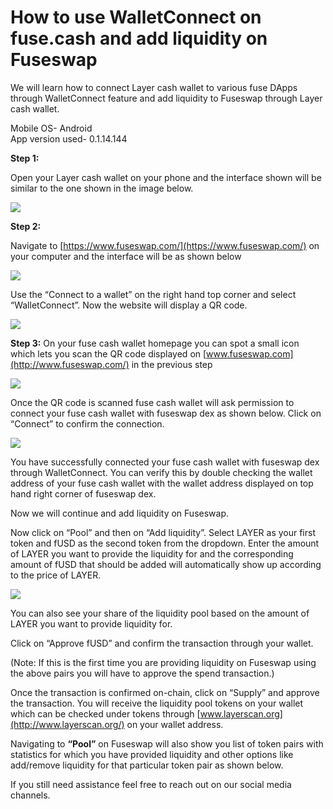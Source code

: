 # How to use WalletConnect on fuse.cash and add liquidity on Fuseswap

We will learn how to connect Layer cash wallet to various fuse DApps through WalletConnect feature and add liquidity to Fuseswap through Layer cash wallet.

Mobile OS- Android  
App version used- 0.1.14.144

**Step 1:**

Open your Layer cash wallet on your phone and the interface shown will be similar to the one shown in the image below.

![](../.gitbook/assets/0%20%283%29.jpeg)

**Step 2:**

Navigate to [https://www.fuseswap.com/](https://www.fuseswap.com/) on your computer and the interface will be as shown below

![](../.gitbook/assets/1%20%2817%29.png)

Use the “Connect to a wallet” on the right hand top corner and select “WalletConnect”. Now the website will display a QR code.

![](../.gitbook/assets/2%20%2817%29.png)

**Step 3:** On your fuse cash wallet homepage you can spot a small icon which lets you scan the QR code displayed on [www.fuseswap.com](http://www.fuseswap.com/) in the previous step  


![](../.gitbook/assets/3%20%283%29.jpeg)

Once the QR code is scanned fuse cash wallet will ask permission to connect your fuse cash wallet with fuseswap dex as shown below. Click on “Connect” to confirm the connection.

![](../.gitbook/assets/4%20%283%29.jpeg)

You have successfully connected your fuse cash wallet with fuseswap dex through WalletConnect. You can verify this by double checking the wallet address of your fuse cash wallet with the wallet address displayed on top hand right corner of fuseswap dex.

Now we will continue and add liquidity on Fuseswap.

Now click on “Pool” and then on “Add liquidity”. Select LAYER as your first token and fUSD as the second token from the dropdown. Enter the amount of LAYER you want to provide the liquidity for and the corresponding amount of fUSD that should be added will automatically show up according to the price of LAYER.  

![](../.gitbook/assets/5%20%2813%29.png)

You can also see your share of the liquidity pool based on the amount of LAYER you want to provide liquidity for. 

Click on “Approve fUSD” and confirm the transaction through your wallet. 

\(Note: If this is the first time you are providing liquidity on Fuseswap using the above pairs you will have to approve the spend transaction.\) 

Once the transaction is confirmed on-chain, click on “Supply” and approve the transaction. You will receive the liquidity pool tokens on your wallet which can be checked under tokens through [www.layerscan.org](http://www.layerscan.org/) on your wallet address.

Navigating to **“Pool”** on Fuseswap will also show you list of token pairs with statistics for which you have provided liquidity and other options like add/remove liquidity for that particular token pair as shown below.  


If you still need assistance feel free to reach out on our social media channels.

